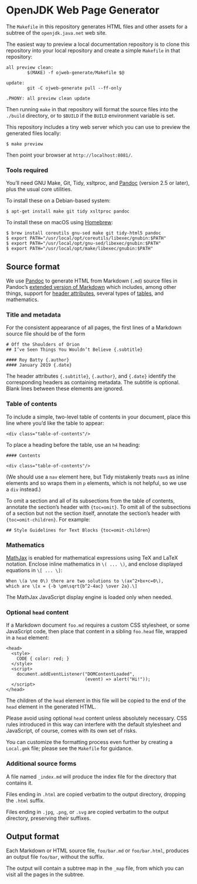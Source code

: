 
OpenJDK Web Page Generator
==========================


The `Makefile` in this repository generates HTML files and other assets
for a subtree of the `openjdk.java.net` web site.

The easiest way to preview a local documentation repository is to clone
this repository into your local repository and create a simple `Makefile`
in that repository:

    all preview clean:
            $(MAKE) -f ojweb-generate/Makefile $@

    update:
            git -C ojweb-generate pull --ff-only

    .PHONY: all preview clean update

Then running `make` in that repository will format the source files into
the `./build` directory, or to `$BUILD` if the `BUILD` environment
variable is set.

This repository includes a tiny web server which you can use to preview
the generated files locally:

    $ make preview

Then point your browser at `http://localhost:8081/`.


### Tools required

You’ll need GNU Make, Git, Tidy, xsltproc, and [Pandoc] (version 2.5 or
later), plus the usual core utilities.

To install these on a Debian-based system:

    $ apt-get install make git tidy xsltproc pandoc

To install these on macOS using [Homebrew]:

    $ brew install coreutils gnu-sed make git tidy-html5 pandoc
    $ export PATH="/usr/local/opt/coreutils/libexec/gnubin:$PATH"
    $ export PATH="/usr/local/opt/gnu-sed/libexec/gnubin:$PATH"
    $ export PATH="/usr/local/opt/make/libexec/gnubin:$PATH"


Source format
-------------

We use [Pandoc] to generate HTML from Markdown (`.md`) source files in
Pandoc’s [extended version of Markdown][pd-markdown] which includes,
among other things, support for [header attributes][pd-hd-attr], several
types of [tables][pd-tables], and mathematics.


### Title and metadata

For the consistent appearance of all pages, the first lines of a Markdown
source file should be of the form

    # Off the Shoulders of Orion
    ## I’ve Seen Things You Wouldn’t Believe {.subtitle}

    #### Roy Batty {.author}
    #### January 2019 {.date}

The header attributes `{.subtitle}`, `{.author}`, and `{.date}` identify
the corresponding headers as containing metadata.  The subtitle is
optional.  Blank lines between these elements are ignored.


### Table of contents

To include a simple, two-level table of contents in your document, place
this line where you’d like the table to appear:

    <div class="table-of-contents"/>

To place a heading before the table, use an `h4` heading:

    #### Contents

    <div class="table-of-contents"/>

(We should use a `nav` element here, but Tidy mistakenly treats `nav`s as
inline elements and so wraps them in `p` elements, which is not helpful,
so we use a `div` instead.)

To omit a section and all of its subsections from the table of contents,
annotate the section’s header with `{toc=omit}`.  To omit all of the
subsections of a section but not the section itself, annotate the
section’s header with `{toc=omit-children}`.  For example:

    ## Style Guidelines for Text Blocks {toc=omit-children}


### Mathematics

[MathJax] is enabled for mathematical expressions using TeX and LaTeX
notation.  Enclose inline mathematics in `\( ... \)`, and enclose
displayed equations in `\[ ... \]`:

    When \(a \ne 0\) there are two solutions to \(ax^2+bx+c=0\),
    which are \[x = {-b \pm\sqrt{b^2-4ac} \over 2a}.\]

The MathJax JavaScript display engine is loaded only when needed.


### Optional `head` content

If a Markdown document `foo.md` requires a custom CSS stylesheet, or some
JavaScript code, then place that content in a sibling `foo.head` file,
wrapped in a `head` element:

    <head>
      <style>
        CODE { color: red; }
      </style>
      <script>
        document.addEventListener("DOMContentLoaded",
                                  (event) => alert("Hi!"));
      </script>
    </head>

The children of the `head` element in this file will be copied to the end
of the `head` element in the generated HTML.

Please avoid using optional `head` content unless absolutely
necessary. CSS rules introduced in this way can interfere with the
default stylesheet and JavaScript, of course, comes with its own set of
risks.

You can customize the formatting process even further by creating a
`Local.gmk` file; please see the `Makefile` for guidance.


### Additional source forms

A file named `_index.md` will produce the index file for the directory
that contains it.

Files ending in `.html` are copied verbatim to the output directory,
dropping the `.html` suffix.

Files ending in `.jpg`, `.png`, or `.svg` are copied verbatim to the
output directory, preserving their suffixes.


Output format
-------------

Each Markdown or HTML source file, `foo/bar.md` or `foo/bar.html`,
produces an output file `foo/bar`, without the suffix.

The output will contain a subtree map in the `_map` file, from which you
can visit all the pages in the subtree.


[Pandoc]: https://pandoc.org/
[pd-markdown]: https://pandoc.org/MANUAL.html#pandocs-markdown
[pd-tables]: https://pandoc.org/MANUAL.html#tables
[pd-hd-attr]: https://pandoc.org/MANUAL.html#extension-header_attributes
[Homebrew]: https://brew.sh
[MathJax]: https://docs.mathjax.org/en/latest/index.html
